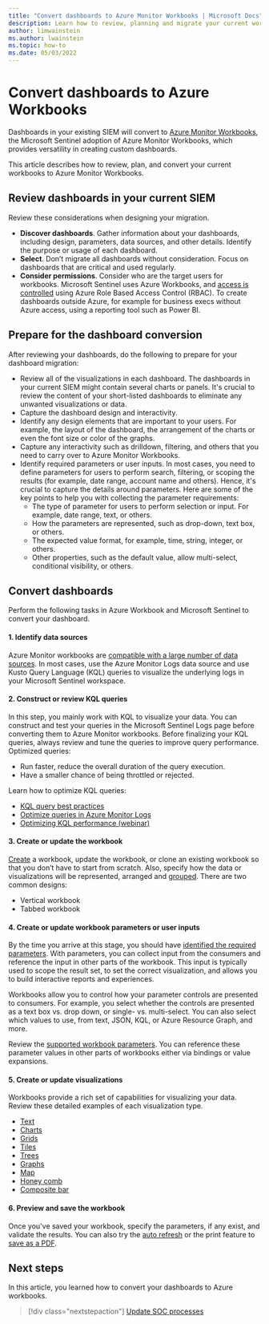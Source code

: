 ```yaml
---
title: "Convert dashboards to Azure Monitor Workbooks | Microsoft Docs"
description: Learn how to review, planning and migrate your current workbooks to Azure Workbooks.
author: limwainstein
ms.author: lwainstein
ms.topic: how-to
ms.date: 05/03/2022
---
```


# Convert dashboards to Azure Workbooks 

Dashboards in your existing SIEM will convert to [Azure Monitor Workbooks](monitor-your-data.md), the Microsoft Sentinel adoption of Azure Monitor Workbooks, which provides versatility in creating custom dashboards.

This article describes how to review, plan, and convert your current workbooks to Azure Monitor Workbooks.

## Review dashboards in your current SIEM

 Review these considerations when designing your migration.

- **Discover dashboards**. Gather information about your dashboards, including design, parameters, data sources, and other details. Identify the purpose or usage of each dashboard.
- **Select**. Don’t migrate all dashboards without consideration. Focus on dashboards that are critical and used regularly.
- **Consider permissions**. Consider who are the target users for workbooks. Microsoft Sentinel uses Azure Workbooks, and [access is controlled](../azure-monitor/visualize/workbooks-overview.md#access-control) using Azure Role Based Access Control (RBAC). To create dashboards outside Azure, for example for business execs without Azure access, using a reporting tool such as Power BI.

## Prepare for the dashboard conversion

After reviewing your dashboards, do the following to prepare for your dashboard migration:

- Review all of the visualizations in each dashboard. The dashboards in your current SIEM might contain several charts or panels. It's crucial to review the content of your short-listed dashboards to eliminate any unwanted visualizations or data.
- Capture the dashboard design and interactivity.
- Identify any design elements that are important to your users. For example, the layout of the dashboard, the arrangement of the charts or even the font size or color of the graphs.
- Capture any interactivity such as drilldown, filtering, and others that you need to carry over to Azure Monitor Workbooks. 
- Identify required parameters or user inputs. In most cases, you need to define parameters for users to perform search, filtering, or scoping the results (for example, date range, account name and others). Hence, it's crucial to capture the details around parameters. Here are some of the key points to help you with collecting the parameter requirements:
    - The type of parameter for users to perform selection or input. For example, date range, text, or others.
    - How the parameters are represented, such as drop-down, text box, or others.
    - The expected value format, for example, time, string, integer, or others.
    - Other properties, such as the default value, allow multi-select, conditional visibility, or others.

## Convert dashboards

Perform the following tasks in Azure Workbook and Microsoft Sentinel to convert your dashboard.

#### 1. Identify data sources

Azure Monitor workbooks are [compatible with a large number of data sources](../azure-monitor/visualize/workbooks-data-sources.md). In most cases, use the Azure Monitor Logs data source and use Kusto Query Language (KQL) queries to visualize the underlying logs in your Microsoft Sentinel workspace.

#### 2. Construct or review KQL queries

In this step, you mainly work with KQL to visualize your data. You can construct and test your queries in the Microsoft Sentinel Logs page before converting them to Azure Monitor workbooks. Before finalizing your KQL queries, always review and tune the queries to improve query performance. Optimized queries:
- Run faster, reduce the overall duration of the query execution.
- Have a smaller chance of being throttled or rejected.

Learn how to optimize KQL queries:
- [KQL query best practices](/azure/data-explorer/kusto/query/best-practices)
- [Optimize queries in Azure Monitor Logs](../azure-monitor/logs/query-optimization.md)
- [Optimizing KQL performance (webinar)](https://youtu.be/jN1Cz0JcLYU) 

#### 3. Create or update the workbook

[Create](tutorial-monitor-your-data.md#create-new-workbook) a workbook, update the workbook, or clone an existing workbook so that you don’t have to start from scratch. Also, specify how the data or visualizations will be represented, arranged and [grouped](../azure-monitor/visualize/workbooks-groups.md). There are two common designs:

- Vertical workbook
- Tabbed workbook

#### 4. Create or update workbook parameters or user inputs

By the time you arrive at this stage, you should have [identified the required parameters](#prepare-for-the-dashboard-conversion). With parameters, you can collect input from the consumers and reference the input in other parts of the workbook. This input is typically used to scope the result set, to set the correct visualization, and allows you to build interactive reports and experiences.

Workbooks allow you to control how your parameter controls are presented to consumers. For example, you select whether the controls are presented as a text box vs. drop down, or single- vs. multi-select. You can also select which values to use, from text, JSON, KQL, or Azure Resource Graph, and more.

Review the [supported workbook parameters](../azure-monitor/visualize/workbooks-parameters.md). You can reference these parameter values in other parts of workbooks either via bindings or value expansions.

#### 5.	Create or update visualizations

Workbooks provide a rich set of capabilities for visualizing your data. Review these detailed examples of each visualization type.

- [Text](../azure-monitor/visualize/workbooks-text-visualizations.md)
- [Charts](../azure-monitor/visualize/workbooks-chart-visualizations.md)
- [Grids](../azure-monitor/visualize/workbooks-grid-visualizations.md)
- [Tiles](../azure-monitor/visualize/workbooks-tile-visualizations.md)
- [Trees](../azure-monitor/visualize/workbooks-tree-visualizations.md)
- [Graphs](../azure-monitor/visualize/workbooks-graph-visualizations.md)
- [Map](../azure-monitor/visualize/workbooks-map-visualizations.md)
- [Honey comb](../azure-monitor/visualize/workbooks-honey-comb.md)
- [Composite bar](../azure-monitor/visualize/workbooks-composite-bar.md)

#### 6.	Preview and save the workbook

Once you've saved your workbook, specify the parameters, if any exist, and validate the results. You can also try the [auto refresh](tutorial-monitor-your-data.md#refresh-your-workbook-data) or the print feature to [save as a PDF](monitor-your-data.md#print-a-workbook-or-save-as-pdf).

## Next steps

In this article, you learned how to convert your dashboards to Azure workbooks. 

> [!div class="nextstepaction"]
> [Update SOC processes](migration-security-operations-center-processes.md)
